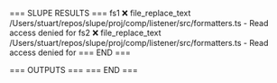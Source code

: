 === SLUPE RESULTS ===
fs1 ❌ file_replace_text /Users/stuart/repos/slupe/proj/comp/listener/src/formatters.ts - Read access denied for
fs2 ❌ file_replace_text /Users/stuart/repos/slupe/proj/comp/listener/src/formatters.ts - Read access denied for
=== END ===

=== OUTPUTS ===
=== END ===